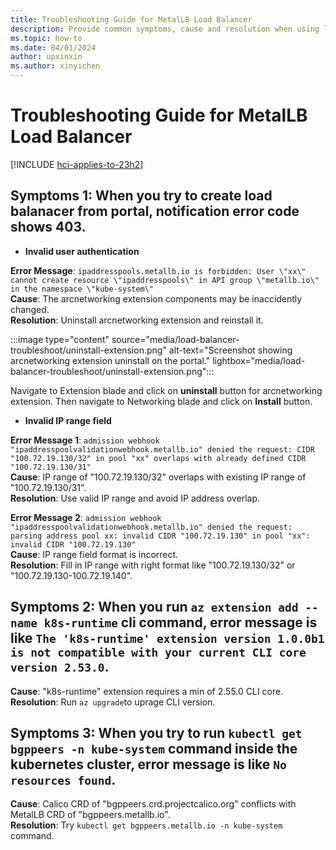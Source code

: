 ```yaml
---
title: Troubleshooting Guide for MetalLB Load Balancer 
description: Provide common symptoms, cause and resolution when using load balancers in Arc Kubernetes
ms.topic: how-to
ms.date: 04/01/2024
author: upxinxin
ms.author: xinyichen
---
```


# Troubleshooting Guide for MetalLB Load Balancer 

[!INCLUDE [hci-applies-to-23h2](includes/hci-applies-to-23h2.md)]

## Symptoms 1: When you try to create load balanacer from portal, notification error code shows 403. 
- **Invalid user authentication**  

**Error Message**: `ipaddresspools.metallb.io is forbidden: User \"xx\" cannot create resource \"ipaddresspools\" in API group \"metallb.io\" in the namespace \"kube-system\"`  
**Cause**:  The arcnetworking extension components may be inaccidently changed.  
**Resolution**: Uninstall arcnetworking extension and reinstall it. 

:::image type="content" source="media/load-balancer-troubleshoot/uninstall-extension.png" alt-text="Screenshot showing arcnetworking extension uninstall on the portal." lightbox="media/load-balancer-troubleshoot/uninstall-extension.png":::

Navigate to Extension blade and click on **uninstall** button for arcnetworking extension. Then navigate to Networking blade and click on **Install** button.

- **Invalid IP range field**   

**Error Message 1**: `admission webhook "ipaddresspoolvalidationwebhook.metallb.io" denied the request: CIDR "100.72.19.130/32" in pool "xx" overlaps with already defined CIDR "100.72.19.130/31"`  
**Cause**: IP range of "100.72.19.130/32" overlaps with existing IP range of "100.72.19.130/31".  
**Resolution**: Use valid IP range and avoid IP address overlap.

**Error Message 2**: `admission webhook "ipaddresspoolvalidationwebhook.metallb.io" denied the request: parsing address pool xx: invalid CIDR "100.72.19.130" in pool "xx": invalid CIDR "100.72.19.130"`  
**Cause**: IP range field format is incorrect.  
**Resolution**: Fill in IP range with right format like "100.72.19.130/32" or "100.72.19.130-100.72.19.140".

## Symptoms 2: When you run `az extension add --name k8s-runtime` cli command, error message is like `The 'k8s-runtime' extension version 1.0.0b1 is not compatible with your current CLI core version 2.53.0`.
**Cause**: "k8s-runtime" extension requires a min of 2.55.0 CLI core.  
**Resolution**: Run `az upgrade`to uprage CLI version.

## Symptoms 3: When you try to run `kubectl get bgppeers -n kube-system` command inside the kubernetes cluster, error message is like `No resources found`.
**Cause**: Calico CRD of "bgppeers.crd.projectcalico.org" conflicts with MetalLB CRD of "bgppeers.metallb.io".  
**Resolution**: Try `kubectl get bgppeers.metallb.io -n kube-system` command.